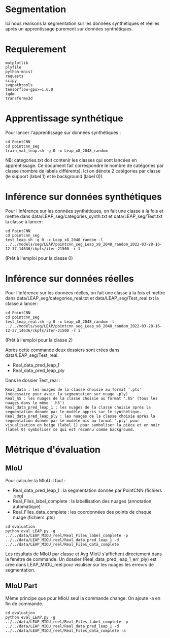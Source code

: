 # Segmentation

Ici nous réalisons la segmentation sur les données synthétiques et réelles après un apprentissage purement sur données synthétiques.
# Requierement 
```
matplotlib
plyfile
python-mnist
requests
scipy
svgpathtools
tensorflow-gpu>=1.6.0
tqdm
transforms3d
```

# Apprentissage synthétique
Pour lancer l'apprentissage sur données synthétiques : 
```
cd PointCNN
cd pointcnn_seg
train_val_leap.sh -g 0 -x Leap_x8_2048_random
```
NB: categories.txt doit contenir les classes qui sont lancées en apprentissage. Ce document fait correspondre le nombre de catégories par classe (nombre de labels différents). Ici on dénote 2 catégories par classe (le support (label 1) et le background (label 0)). 

# Inférence sur données synthétiques
Pour l'inférence sur les données synthétiques, on fait une classe à la fois et mettre dans data/LEAP_seg/categories_synth.txt et data/LEAP_seg/Test.txt la classe à lancer:
```
cd PointCNN
cd pointcnn_seg
test_leap.sh -g 0 -x Leap_x8_2048_random -l ../../models/seg/LEAP/pointcnn_seg_Leap_x8_2048_random_2022-03-28-16-12-37_14636/ckpts/iter-21500 -r 1
```
(Prêt à l'emploi pour la classe 0) 

# Inférence sur données réelles
Pour l'inférence sur les données réelles, on fait une classe à la fois et mettre dans data/LEAP_seg/categories_real.txt et data/LEAP_seg/Test_real.txt la classe à lancer:
```
cd PointCNN
cd pointcnn_seg
test_leap_real.sh -g 0 -x Leap_x8_2048_random -l ../../models/seg/LEAP/pointcnn_seg_Leap_x8_2048_random_2022-03-28-16-12-37_14636/ckpts/iter-21500 -r 1
```
(Prêt à l'emploi pour la classe 2)

Après cette commande deux dossiers sont crées dans data/LEAP_seg/Test_real.
- Real_data_pred_leap_1
- Real_data_pred_leap_ply

Dans le dossier Test_real :
```
Real_data : les nuages de la classe choisie au format '.pts' (nécessaire pour avoir la segmentation sur nuage .ply)
Real_h5 : les nuages de la classe choisie au format '.h5' (tous les nuages dans le même '.h5')
Real_data_pred_leap_1 : les nuages de la classe choisie après la segmentation donnée par le modèle appris sur le synthétique.
Real_data_pred_leap_ply : les nuages de la classe choisie après la segmentation donnée par le modèle mis au format '.ply' pour visualisation en beige (label 1) pour symboliser la pièce et en noir (label 0) symboliser ce qui est reconnu comme background.
```
# Métrique d'évaluation

## MIoU
Pour calculer la MIoU il faut :
* Real_data_pred_leap_1 :  la segmentation donnée par PointCNN (fichiers .seg)
* Real_Files_label_complete : la labellisation des nuages (annotation automatique)
* Real_Files_data_complete : les coordonnées des points de chaque nuage (fichiers .pts)
```
cd evaluation
python eval_LEAP.py -g ../../data/LEAP_MIOU_reel/Real_Files_label_complete -p ../../data/LEAP_MIOU_reel/Real_data_pred_leap_1 -d ../../data/LEAP_MIOU_reel/Real_Files_data_complete
```
Les résultats de MIoU par classe et Avg MIoU s'affichent directement dans la fenêtre de commande.
Un dossier (Real_data_pred_leap_1_err_ply) est crée dans LEAP_MIOU_reel pour visuliser sur les nuages les erreurs de segmentation.

## MIoU Part

Même principe que pour MIoU seul la commande change. On ajoute -a en fin de commande.

```
cd evaluation
python eval_LEAP.py -g ../../data/LEAP_MIOU_reel/Real_Files_label_complete -p ../../data/LEAP_MIOU_reel/Real_data_pred_leap_1 -d ../../data/LEAP_MIOU_reel/Real_Files_data_complete -a
```






